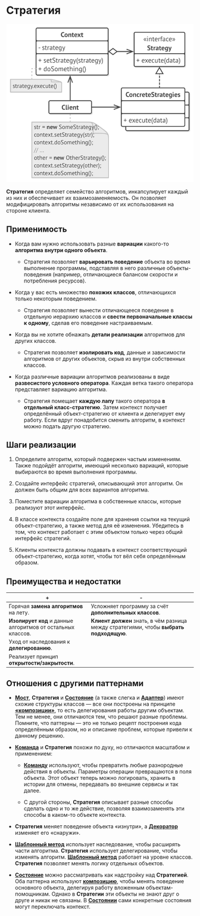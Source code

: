 # Стратегия

![UML](/src/AdditionalDocs/uml/Strategy.png)

**Стратегия** определяет семейство алгоритмов, инкапсулирует каждый из них 
и обеспечивает их взаимозаменяемость. Он позволяет модифицировать алгоритмы
независимо от их использования на стороне клиента.

## Применимость

 - Когда вам нужно использовать разные **вариации** какого-то **алгоритма** **внутри одного объекта**.

   - Стратегия позволяет **варьировать поведение** объекта во время выполнение программы, подставляя в него различные объекты-поведения (например, отличающиеся балансом скорости и потребления ресурсов).

 - Когда у вас есть множество **похожих классов**, отличающихся только некоторым поведением.

   - Стратегия позволяет вынести отличающееся поведение в отдельную иерархию классов и **свести первоначальные классы к одному**, сделав его поведение настраиваемым.

 - Когда вы не хотите обнажать **детали реализации** алгоритмов для других классов.

   - Стратегия позволяет **изолировать код**, данные и зависимости алгоритмов от других объектов, скрыв из внутри собственных классов.

 - Когда различные вариации алгоритмов реализованы в виде **развесистого условного оператора**. Каждая ветка такого оператора представляет вариацию алгоритма.

   - Стратегия помещает **каждую лапу** такого оператора **в отдельный класс-стратегию**. Затем контекст получает определённый объект-стратегию от клиента и делегирует ему работу. Если вдруг понадобится сменить алгоритм, в контекст можно подать другую стратегию.

## Шаги реализации

1. Определите алгоритм, который подвержен частым изменениям. Также подойдёт алгоритм, имеющий несколько вариаций, которые выбираются во время выполнения программы.

2. Создайте интерфейс стратегий, описывающий этот алгоритм. Он должен быть общим для всех вариантов алгоритма.

3. Поместите вариации алгоритма в собственные классы, которые реализуют этот интерфейс.

4. В классе контекста создайте поле для хранения ссылки на текущий объект-стратегию, а также метод для её изменения. Убедитесь в том, что контекст работает с этим объектом только через общий интерфейс стратегий.

5. Клиенты контекста должны подавать в контекст соответствующий объект-стратегию, когда хотят, чтобы тот вёл себя определённым образом.

## Преимущества и недостатки

| + | - |
| ------ | ------ |
|Горячая **замена алгоритмов** на лету.| Усложняет программу за счёт **дополнительных классов**.
|**Изолирует код** и данные алгоритмов от остальных классов.|**Клиент должен** знать, в чём разница между стратегиями, чтобы **выбрать подходящую**.
|Уход от наследования к **делегированию**.
|Реализует принцип **открытости/закрытости**.

## Отношения с другими паттернами
  
 - [**Мост**][Bridge], **Стратегия** и [**Состояние**][State] (а также слегка и [**Адаптер**][Adapter]) имеют схожие структуры классов — все они построены на принципе [**«композиции»**][Composition], то есть делегирования работы другим объектам. Тем не менее, они отличаются тем, что решают разные проблемы. Помните, что паттерны — это не только рецепт построения кода определённым образом, но и описание проблем, которые привели к данному решению.
  
 - [**Команда**][Command] и **Стратегия** похожи по духу, но отличаются масштабом и применением:
   - [**Команду**][Command] используют, чтобы превратить любые разнородные действия в объекты. Параметры операции превращаются в поля объекта. Этот объект теперь можно логировать, хранить в истории для отмены, передавать во внешние сервисы и так далее.
   
   - С другой стороны, **Стратегия** описывает разные способы сделать одно и то же действие, позволяя взаимозаменять эти способы в каком-то объекте контекста.
 
 - **Стратегия** меняет поведение объекта «изнутри», а [**Декоратор**][Decorator] изменяет его «снаружи».
  
 - [**Шаблонный метод**][Template Method] использует наследование, чтобы расширять части алгоритма. **Стратегия** использует делегирование, чтобы изменять алгоритм. [**Шаблонный метод**][Template Method] работает на уровне классов. **Стратегия** позволяет менять логику отдельных объектов.
  
 - [**Состояние**][State] можно рассматривать как надстройку над **Стратегией**. Оба паттерна используют [**композицию**][Composition], чтобы менять поведение основного объекта, делегируя работу вложенным объектам-помощникам. Однако в **Стратегии** эти объекты не знают друг о друге и никак не связаны. В [**Состоянии**][State] сами конкретные состояния могут переключать контекст.


[Composition]: </src/AdditionalDocs/Composition.md>
[Bridge]: </src/Structural/Bridge/Bridge.md>
[Adapter]: </src/Structural/Adapter/Adapter.md>
[Decorator]: </src/Structural/Decorator/Decorator.md>
[State]: </src/Behavioral/State/State.md>
[Command]: </src/Behavioral/Command/Command.md>
[Template Method]: </src/Behavioral/Template_Method/Template_Method.md>
